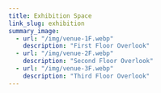 ```yaml
---
title: Exhibition Space
link_slug: exhibition
summary_image:
  - url: "/img/venue-1F.webp"
    description: "First Floor Overlook"
  - url: "/img/venue-2F.webp"
    description: "Second Floor Overlook"
  - url: "/img/venue-3F.webp"
    description: "Third Floor Overlook"
---
```

